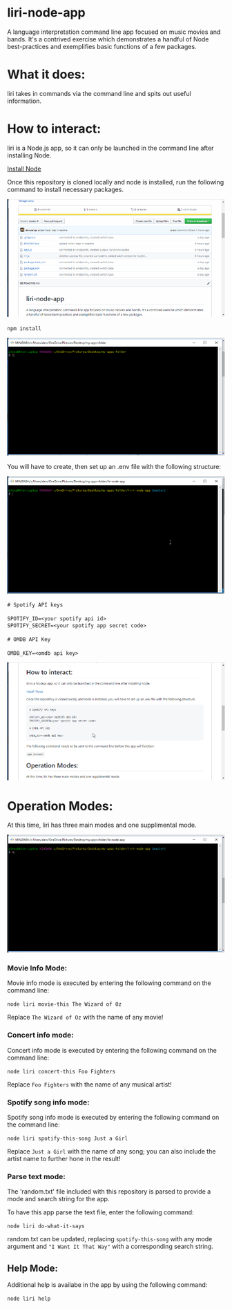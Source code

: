 # liri-node-app

A language interpretation command line app focused on music movies and bands. It's a contrived exercise which demonstrates a handful of Node best-practices and exemplifies basic functions of a few packages.

# What it does:

liri takes in commands via the command line and spits out useful information.

# How to interact:

liri is a Node.js app, so it can only be launched in the command line after installing Node.

[Install Node](https://nodejs.org/en/download/)

Once this repository is cloned locally and node is installed, run the following command to install necessary packages.

![clone](https://raw.githubusercontent.com/alexszeliga/liri-node-app/master/pres-gifs/clone-repo.gif)

`npm install`

![npm install](https://raw.githubusercontent.com/alexszeliga/liri-node-app/master/pres-gifs/npm-install.gif)

You will have to create, then set up an .env file with the following structure:

![env create](https://raw.githubusercontent.com/alexszeliga/liri-node-app/master/pres-gifs/create-env.gif)

```
# Spotify API keys

SPOTIFY_ID=<your spotify api id>
SPOTIFY_SECRET=<your spotify app secret code>

# OMDB API Key

OMDB_KEY=<omdb api key>
```

![populate env file](https://raw.githubusercontent.com/alexszeliga/liri-node-app/master/pres-gifs/pop-env.gif)

# Operation Modes:

At this time, liri has three main modes and one supplimental mode.

![operation modes](https://github.com/alexszeliga/liri-node-app/blob/master/pres-gifs/modes.gif)

### Movie Info Mode:

Movie info mode is executed by entering the following command on the command line:

`node liri movie-this The Wizard of Oz`

Replace `The Wizard of Oz` with the name of any movie!

### Concert info mode:

Concert info mode is executed by entering the following command on the command line:

`node liri concert-this Foo Fighters`

Replace `Foo Fighters` with the name of any musical artist!

### Spotify song info mode:

Spotify song info mode is executed by entering the following command on the command line:

`node liri spotify-this-song Just a Girl`

Replace `Just a Girl` with the name of any song; you can also include the artist name to further hone in the result!

### Parse text mode:

The 'random.txt' file included with this repository is parsed to provide a mode and search string for the app.

To have this app parse the text file, enter the following command:

`node liri do-what-it-says`

random.txt can be updated, replacing `spotify-this-song` with any mode argument and `"I Want It That Way"` with a corresponding search string.

## Help Mode:

Additional help is availabe in the app by using the following command:

`node liri help`
